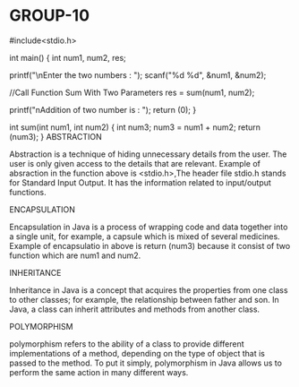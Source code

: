 # GROUP-10
	
#include<stdio.h>
 
int main() {
   int num1, num2, res;
 
   printf("\nEnter the two numbers : ");
   scanf("%d %d", &num1, &num2);
 
   //Call Function Sum With Two Parameters
   res = sum(num1, num2);
 
   printf("nAddition of two number is : ");
   return (0);
}
 
int sum(int num1, int num2) {
   int num3;
   num3 = num1 + num2;
   return (num3);
}
ABSTRACTION


Abstraction is a technique of hiding unnecessary details from the user. 
The user is only given access to the details that are relevant.
Example of absraction in the function above is <stdio.h>,The header file stdio.h stands for Standard Input Output. 
It has the information related to input/output functions. 

ENCAPSULATION


Encapsulation in Java is a process of wrapping code and data together into a single unit,
for example, a capsule which is mixed of several medicines.
Example of encapsulatio in above is return (num3) because 
it consist of two function which are num1 and num2.

INHERITANCE


Inheritance in Java is a concept that acquires the properties from one class to other classes;
for example, the relationship between father and son. In Java, a class can inherit attributes 
and methods from another class.

POLYMORPHISM


polymorphism refers to the ability of a class to provide different implementations of a method, 
depending on the type of object that is passed to the method. To put it simply, 
polymorphism in Java allows us to perform the same action in many different ways.
